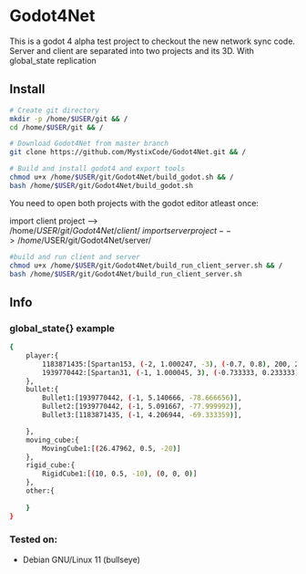 # Godot4Net
This is a godot 4 alpha test project to checkout the new network sync code. \
Server and client are separated into two projects and its 3D.
With global_state replication



## Install

```bash
# Create git directory
mkdir -p /home/$USER/git && /
cd /home/$USER/git && /

# Download Godot4Net from master branch
git clone https://github.com/MystixCode/Godot4Net.git && /

# Build and install godot4 and export tools
chmod u+x /home/$USER/git/Godot4Net/build_godot.sh && /
bash /home/$USER/git/Godot4Net/build_godot.sh
```

You need to open both projects with the godot editor atleast once:

import client project --> /home/$USER/git/Godot4Net/client/ \
import server project --> /home/$USER/git/Godot4Net/server/

```bash
#build and run client and server
chmod u+x /home/$USER/git/Godot4Net/build_run_client_server.sh && /
bash /home/$USER/git/Godot4Net/build_run_client_server.sh
```

## Info
### global_state{} example
```bash
{
    player:{
        1183871435:[Spartan153, (-2, 1.000247, -3), (-0.7, 0.8), 200, 200],
        1939770442:[Spartan31, (-1, 1.000045, 3), (-0.733333, 0.233333), 200, 200]
    },
    bullet:{
        Bullet1:[1939770442, (-1, 5.140666, -78.666656)],
        Bullet2:[1939770442, (-1, 5.091667, -77.999992)],
        Bullet3:[1183871435, (-1, 4.206944, -69.333359)],

    },
    moving_cube:{
        MovingCube1:[(26.47962, 0.5, -20)]
    },
    rigid_cube:{
        RigidCube1:[(10, 0.5, -10), (0, 0, 0)]
    },
    other:{
    
    }
}
```
### Tested on:
- Debian GNU/Linux 11 (bullseye)
